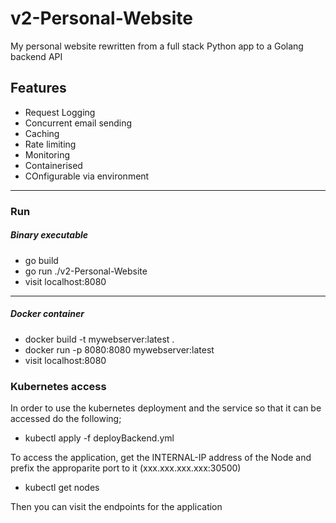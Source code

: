 # v2-Personal-Website
My personal website rewritten from a full stack Python app to a Golang backend API

## Features
- Request Logging
- Concurrent email sending
- Caching
- Rate limiting
- Monitoring
- Containerised
- COnfigurable via environment
***

### Run
##### Binary executable
- go build
- go run ./v2-Personal-Website
- visit localhost:8080
***

##### Docker container
- docker build -t mywebserver:latest .
- docker run -p 8080:8080 mywebserver:latest
- visit localhost:8080

### Kubernetes access
In order to use the kubernetes deployment and the service so that it can be accessed do the following;

- kubectl apply -f deployBackend.yml

To access the application, get the INTERNAL-IP address of the Node and prefix the approparite port to it (xxx.xxx.xxx.xxx:30500)

- kubectl get nodes

Then you can visit the endpoints for the application

